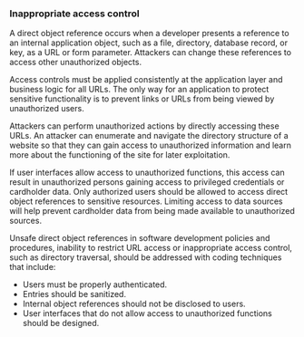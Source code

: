 ### Inappropriate access control

A direct object reference occurs when a developer presents a reference to an internal application object, such as a file, directory, database record, or key, as a URL or form parameter. Attackers can change these references to access other unauthorized objects.

Access controls must be applied consistently at the application layer and business logic for all URLs. The only way for an application to protect sensitive functionality is to prevent links or URLs from being viewed by unauthorized users.

Attackers can perform unauthorized actions by directly accessing these URLs. An attacker can enumerate and navigate the directory structure of a website so that they can gain access to unauthorized information and learn more about the functioning of the site for later exploitation.

If user interfaces allow access to unauthorized functions, this access can result in unauthorized persons gaining access to privileged credentials or cardholder data. Only authorized users should be allowed to access direct object references to sensitive resources. Limiting access to data sources will help prevent cardholder data from being made available to unauthorized sources.

Unsafe direct object references in software development policies and procedures, inability to restrict URL access or inappropriate access control, such as directory traversal, should be addressed with coding techniques that include:

- Users must be properly authenticated.
- Entries should be sanitized.
- Internal object references should not be disclosed to users.
- User interfaces that do not allow access to unauthorized functions should be designed.
